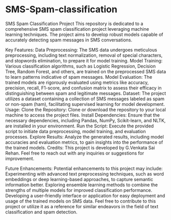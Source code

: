 # SMS-Spam-classification
SMS Spam Classification Project
This repository is dedicated to a comprehensive SMS spam classification project leveraging machine learning techniques. The project aims to develop robust models capable of accurately detecting spam messages in SMS conversations.

Key Features:
Data Preprocessing: The SMS data undergoes meticulous preprocessing, including text normalization, removal of special characters, and stopwords elimination, to prepare it for model training.
Model Training: Various classification algorithms, such as Logistic Regression, Decision Tree, Random Forest, and others, are trained on the preprocessed SMS data to learn patterns indicative of spam messages.
Model Evaluation: The trained models are rigorously evaluated using metrics like accuracy, precision, recall, F1-score, and confusion matrix to assess their efficacy in distinguishing between spam and legitimate messages.
Dataset: The project utilizes a dataset containing a collection of SMS messages labeled as spam or non-spam (ham), facilitating supervised learning for model development.
Usage:
Clone the Repository: Clone or download the repository to your local machine to access the project files.
Install Dependencies: Ensure that the necessary dependencies, including Pandas, NumPy, Scikit-learn, and NLTK, are installed in your environment.
Run the Script: Execute the provided script to initiate data preprocessing, model training, and evaluation processes.
Explore Results: Analyze the generated results, including model accuracies and evaluation metrics, to gain insights into the performance of the trained models.
Credits:
This project is developed by G.Venkata Sai Rehan. Feel free to reach out with any inquiries or suggestions for improvement.

Future Enhancements:
Potential enhancements to this project may include:
Experimenting with advanced text preprocessing techniques, such as word embeddings or deep learning-based approaches, to capture semantic information better.
Exploring ensemble learning methods to combine the strengths of multiple models for improved classification performance.
Developing a user-friendly interface or application for easy deployment and usage of the trained models on SMS data.
Feel free to contribute to this project or utilize it as a reference for similar endeavors in the field of text classification and spam detection.
